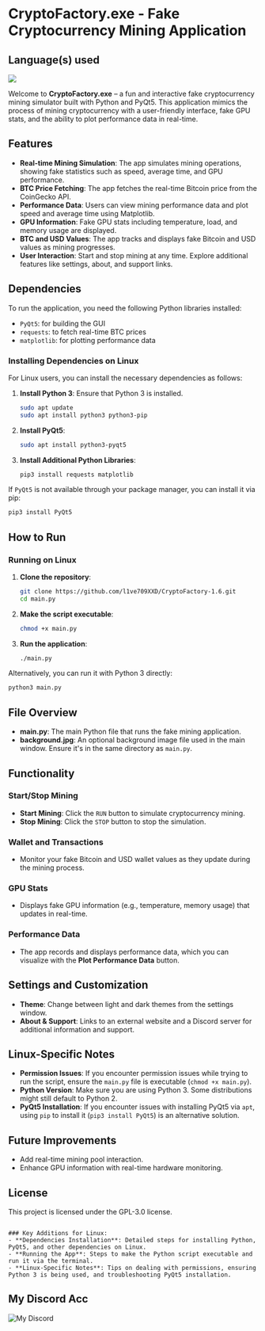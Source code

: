 # CryptoFactory.exe - Fake Cryptocurrency Mining Application


## Language(s) used

<picture>
  <source srcset="https://skillicons.dev/icons?i=py" media="(prefers-color-scheme: dark)">
  <img src="https://skillicons.dev/icons?i=py">
</picture>


Welcome to **CryptoFactory.exe** – a fun and interactive fake cryptocurrency mining simulator built with Python and PyQt5. This application mimics the process of mining cryptocurrency with a user-friendly interface, fake GPU stats, and the ability to plot performance data in real-time.

## Features

- **Real-time Mining Simulation**: The app simulates mining operations, showing fake statistics such as speed, average time, and GPU performance.
- **BTC Price Fetching**: The app fetches the real-time Bitcoin price from the CoinGecko API.
- **Performance Data**: Users can view mining performance data and plot speed and average time using Matplotlib.
- **GPU Information**: Fake GPU stats including temperature, load, and memory usage are displayed.
- **BTC and USD Values**: The app tracks and displays fake Bitcoin and USD values as mining progresses.
- **User Interaction**: Start and stop mining at any time. Explore additional features like settings, about, and support links.

## Dependencies

To run the application, you need the following Python libraries installed:

- `PyQt5`: for building the GUI
- `requests`: to fetch real-time BTC prices
- `matplotlib`: for plotting performance data

### Installing Dependencies on Linux

For Linux users, you can install the necessary dependencies as follows:

1. **Install Python 3**: Ensure that Python 3 is installed.
    ```bash
    sudo apt update
    sudo apt install python3 python3-pip
    ```

2. **Install PyQt5**:
    ```bash
    sudo apt install python3-pyqt5
    ```

3. **Install Additional Python Libraries**:
    ```bash
    pip3 install requests matplotlib
    ```

If `PyQt5` is not available through your package manager, you can install it via pip:

```bash
pip3 install PyQt5
```

## How to Run

### Running on Linux

1. **Clone the repository**:
    ```bash
    git clone https://github.com/l1ve709XXD/CryptoFactory-1.6.git
    cd main.py
    ```

2. **Make the script executable**:
    ```bash
    chmod +x main.py
    ```

3. **Run the application**:
    ```bash
    ./main.py
    ```

Alternatively, you can run it with Python 3 directly:
```bash
python3 main.py
```

## File Overview

- **main.py**: The main Python file that runs the fake mining application.
- **background.jpg**: An optional background image file used in the main window. Ensure it's in the same directory as `main.py`.

## Functionality

### Start/Stop Mining
- **Start Mining**: Click the `RUN` button to simulate cryptocurrency mining.
- **Stop Mining**: Click the `STOP` button to stop the simulation.

### Wallet and Transactions
- Monitor your fake Bitcoin and USD wallet values as they update during the mining process.

### GPU Stats
- Displays fake GPU information (e.g., temperature, memory usage) that updates in real-time.

### Performance Data
- The app records and displays performance data, which you can visualize with the **Plot Performance Data** button.

## Settings and Customization

- **Theme**: Change between light and dark themes from the settings window.
- **About & Support**: Links to an external website and a Discord server for additional information and support.

## Linux-Specific Notes

- **Permission Issues**: If you encounter permission issues while trying to run the script, ensure the `main.py` file is executable (`chmod +x main.py`).
- **Python Version**: Make sure you are using Python 3. Some distributions might still default to Python 2.
- **PyQt5 Installation**: If you encounter issues with installing PyQt5 via `apt`, using `pip` to install it (`pip3 install PyQt5`) is an alternative solution.

## Future Improvements
- Add real-time mining pool interaction.
- Enhance GPU information with real-time hardware monitoring.

## License

This project is licensed under the GPL-3.0 license.

```

### Key Additions for Linux:
- **Dependencies Installation**: Detailed steps for installing Python, PyQt5, and other dependencies on Linux.
- **Running the App**: Steps to make the Python script executable and run it via the terminal.
- **Linux-Specific Notes**: Tips on dealing with permissions, ensuring Python 3 is being used, and troubleshooting PyQt5 installation.
```

## My Discord Acc

![My Discord](https://lantern.rest/api/v1/users/794909914760871967?svg=1&theme=dark&borderRadius=2&hideActivity=1&hideStatus=0)

